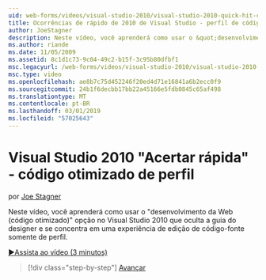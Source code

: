 ```yaml
---
uid: web-forms/videos/visual-studio-2010/visual-studio-2010-quick-hit-code-optimized-profile
title: Ocorrências de rápido de 2010 de Visual Studio - perfil de código otimizado | Microsoft Docs
author: JoeStagner
description: Neste vídeo, você aprenderá como usar o &quot;desenvolvimento da Web (código otimizado)&quot; opção no Visual Studio 2010 que oculta a guia designer de perfil e...
ms.author: riande
ms.date: 11/05/2009
ms.assetid: 8c1d1c73-9c04-49c2-b15f-3c95b80dfbf1
msc.legacyurl: /web-forms/videos/visual-studio-2010/visual-studio-2010-quick-hit-code-optimized-profile
msc.type: video
ms.openlocfilehash: ae8b7c75d452246f20ed4d71e16841a6b2ecc0f9
ms.sourcegitcommit: 24b1f6decbb17bb22a45166e5fdb0845c65af498
ms.translationtype: MT
ms.contentlocale: pt-BR
ms.lasthandoff: 03/01/2019
ms.locfileid: "57025643"
---
```

<a name="visual-studio-2010-quick-hit---code-optimized-profile"></a>Visual Studio 2010 "Acertar rápida" - código otimizado de perfil
====================
por [Joe Stagner](https://github.com/JoeStagner)

Neste vídeo, você aprenderá como usar o &quot;desenvolvimento da Web (código otimizado)&quot; opção no Visual Studio 2010 que oculta a guia do designer e se concentra em uma experiência de edição de código-fonte somente de perfil. 

[&#9654;Assista ao vídeo (3 minutos)](https://channel9.msdn.com/Blogs/ASP-NET-Site-Videos/visual-studio-2010-quick-hit-code-optimized-profile)

> [!div class="step-by-step"]
> [Avançar](visual-studio-2010-quick-hit-code-search-view-hierarchy.md)
